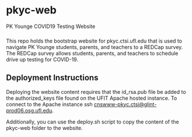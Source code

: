 # pkyc-web
PK Younge COVID19 Testing Website

###

This repo holds the bootstrap website for pkyc.ctsi.ufl.edu that is used to navigate PK Younge students, parents, and teachers to a REDCap survey. The REDCap survey allows students, parents, and teachers to schedule drive up testing for COVID-19.

## Deployment Instructions

Deploying the website content requires that the id_rsa.pub file be added to the authorized_keys file found on the UFIT Apache hosted instance. To connect to the Apache instance ssh cnswww-pkyc.ctsi@glint-prod06.osg.ufl.edu.

Additionally, you can use the deploy.sh script to copy the content of the pkyc-web folder to the website.
